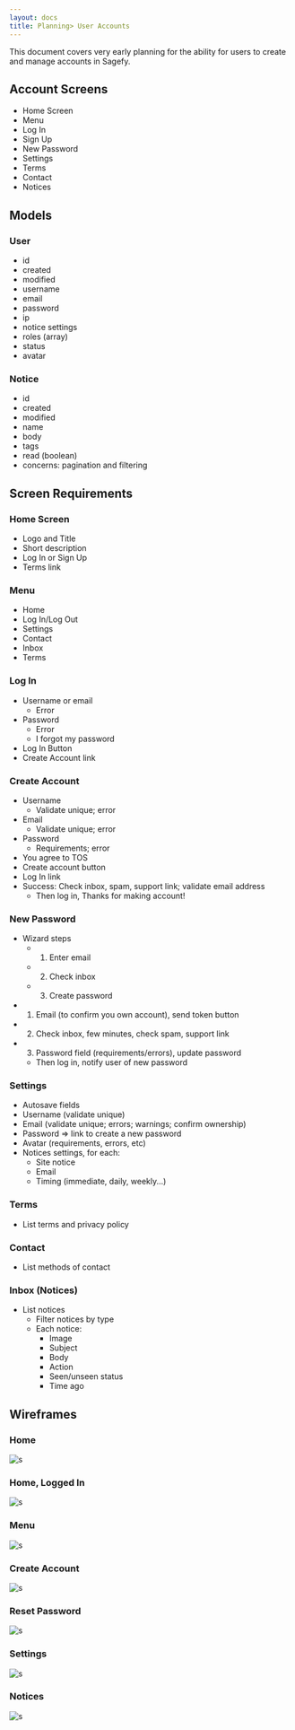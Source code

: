 ```yaml
---
layout: docs
title: Planning> User Accounts
---
```


This document covers very early planning for the ability for users to create and manage accounts in Sagefy.

Account Screens
---------------

- Home Screen
- Menu
- Log In
- Sign Up
- New Password
- Settings
- Terms
- Contact
- Notices

Models
------

### User
- id
- created
- modified
- username
- email
- password
- ip
- notice settings
- roles (array)
- status
- avatar

### Notice
- id
- created
- modified
- name
- body
- tags
- read (boolean)
- concerns: pagination and filtering

Screen Requirements
-------------------

### Home Screen
- Logo and Title
- Short description
- Log In or Sign Up
- Terms link

### Menu
- Home
- Log In/Log Out
- Settings
- Contact
- Inbox
- Terms

### Log In
- Username or email
  - Error
- Password
  - Error
  - I forgot my password
- Log In Button
- Create Account link

### Create Account
- Username
  - Validate unique; error
- Email
  - Validate unique; error
- Password
  - Requirements; error
- You agree to TOS
- Create account button
- Log In link
- Success: Check inbox, spam, support link; validate email address
  - Then log in, Thanks for making account!

### New Password
- Wizard steps
  - 1) Enter email
  - 2) Check inbox
  - 3) Create password
- 1) Email (to confirm you own account), send token button
- 2) Check inbox, few minutes, check spam, support link
- 3) Password field (requirements/errors), update password
  - Then log in, notify user of new password

### Settings
- Autosave fields
- Username (validate unique)
- Email (validate unique; errors; warnings; confirm ownership)
- Password => link to create a new password
- Avatar (requirements, errors, etc)
- Notices settings, for each:
  - Site notice
  - Email
  - Timing (immediate, daily, weekly...)

### Terms
- List terms and privacy policy

### Contact
- List methods of contact

### Inbox (Notices)
- List notices
  - Filter notices by type
  - Each notice:
    - Image
    - Subject
    - Body
    - Action
    - Seen/unseen status
    - Time ago

Wireframes
----------

### Home

![s](https://docs.google.com/drawings/d/1pmBonQ3RMj0KNDoNbtYc1DlevFesU-ccVfWSQURS_jg/pub?w=600&amp;h=600)

### Home, Logged In

![s](https://docs.google.com/drawings/d/1xKI3bG41ciyb_YPhkS6nYTkK4nusl8cPfsDpAp3N5oY/pub?w=600&amp;h=600)

### Menu

![s](https://docs.google.com/drawings/d/1OdmkO8ND2wdbql3y-K787xEJFa5-EV3CemWg7PJJN-E/pub?w=600&amp;h=600)

### Create Account

![s](https://docs.google.com/drawings/d/1WSzws0D3ZMaYTQqJmzNJAJcmpl91XT1ii9w4BkPAEzg/pub?w=600&amp;h=600)

### Reset Password

![s](https://docs.google.com/drawings/d/1p88C-Am9LHNyirPBcsUEZ195s04uo3IiK-3J5coL9EA/pub?w=600&amp;h=600)

### Settings

![s](https://docs.google.com/drawings/d/1EWBadWBpQCfXXcFrH9D1--h8cb2dMFDljSH1SfVw2TY/pub?w=600&amp;h=600)

### Notices

![s](https://docs.google.com/drawings/d/1wC5h3JBFLG4ALnxVkT_RocjcifuqmfWoy8Cx8hy1fxM/pub?w=600&amp;h=600)
